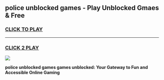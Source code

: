 
## police unblocked games - Play Unblocked Gmaes & Free
<h3>
<a href="https://news.freeplayer.one?title=police_unblocked_games&ref=23F">CLICK TO PLAY</a></h3>
<hr>

<h3>
<a href="https://news.freeplayer.one?title=police_unblocked_games&ref=23F">CLICK 2 PLAY</a>
  
</h3>

<a href="https://news.freeplayer.one?title=police_unblocked_games&ref=23F/"><img src="https://clearcache.store/games.png"></a>


**police unblocked games games unblocked: Your Gateway to Fun and Accessible Online Gaming**
